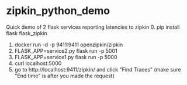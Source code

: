 # zipkin_python_demo
Quick demo of 2 flask services reporting latencies to zipkin
0. pip install flask flask_zipkin
1. docker run -d -p 9411:9411 openzipkin/zipkin
2. FLASK_APP=service2.py flask run -p 5001
3. FLASK_APP=service1.py flask run -p 5000
4. curl localhost:5000
5. go to http://localhost:9411/zipkin/ and click "Find Traces" (make sure "End time" is after you made the request)
